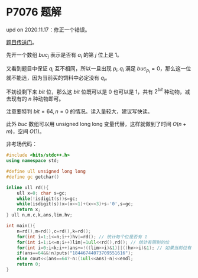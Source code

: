 # P7076 题解

upd on 2020.11.17：修正一个错误。

[题目传送门](https://www.luogu.com.cn/problem/P7076)。

先开一个数组 $buc_j$ 表示是否有 $a_i$ 的第 $j$ 位上是 $1$。

又看到题目中保证 $q_i$ 互不相同，所以一旦出现 $p_i,q_i$ 满足 $buc_{p_i}=0$，那么这一位就不能选，因为当前买的饲料中必定没有 $q_i$。

不妨设剩下来 $bit$ 位，那么这 $bit$ 位既可以是 $0$ 也可以是 $1$，共有 $2^{bit}$ 种动物，减去现有的 $n$ 种动物即可。

注意要特判 $bit=64,n=0$ 的情况。读入量较大，建议写快读。

此外 $buc$ 数组可以用 unsigned long long 变量代替，这样就做到了时间 $O(n+m)$，空间 $O(1)$。

非考场代码：

```cpp
#include <bits/stdc++.h>
using namespace std;

#define ull unsigned long long
#define gc getchar()

inline ull rd(){
	ull x=0; char s=gc;
	while(!isdigit(s))s=gc;
	while(isdigit(s))x=(x<<1)+(x<<3)+s-'0',s=gc;
	return x;
} ull n,m,c,k,ans,lim,hv;

int main(){
	n=rd(),m=rd(),c=rd(),k=rd();
	for(int i=1;i<=n;i++)hv|=rd(); // 统计每个位是否有 1
	for(int i=1;i<=m;i++)lim|=1ull<<rd(),rd(); // 统计有限制的位
	for(int i=0;i<k;i++)ans+=!((lim>>i)&1)||((hv>>i)&1); // 如果当前位有 1, 或者没有限制，那么都可以选
	if(ans==64&&!n)puts("18446744073709551616");
	else cout<<(ans==64?-n:(1ull<<ans)-n)<<endl;
	return 0;
}
```